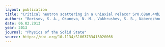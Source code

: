 ```yaml
---
layout: publication
title: "Critical neutron scattering in a uniaxial relaxor Sr0.6Ba0.4Nb2O6"
authors: "Borisov, S. A., Okuneva, N. M., Vakhrushev, S. B., Naberezhnov, A. A., Volk, T. R., & Filimonov, A. V."
date: 06.02.2013
year: 2013
journal: "Physics of the Solid State"
source: https://doi.org/10.1134/S1063783413020066
---
```

